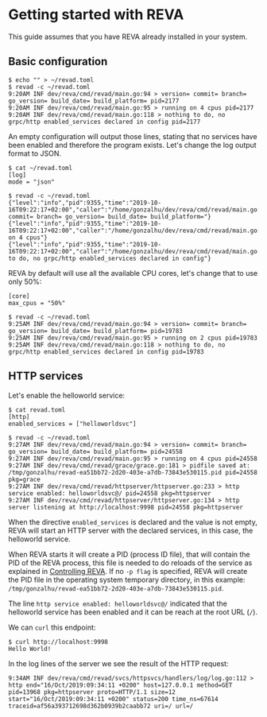 # Getting started with REVA

This guide assumes that you have REVA already installed in your system.

## Basic configuration

```
$ echo "" > ~/revad.toml
$ revad -c ~/revad.toml 
9:20AM INF dev/reva/cmd/revad/main.go:94 > version= commit= branch= go_version= build_date= build_platform= pid=2177
9:20AM INF dev/reva/cmd/revad/main.go:95 > running on 4 cpus pid=2177
9:20AM INF dev/reva/cmd/revad/main.go:118 > nothing to do, no grpc/http enabled_services declared in config pid=2177
```

An empty configuration will output those lines, stating that no services have been enabled and therefore the program exists.
Let's change the log output format to JSON.

```
$ cat ~/revad.toml
[log]
mode = "json"
```

```
$ revad -c ~/revad.toml 
{"level":"info","pid":9355,"time":"2019-10-16T09:22:17+02:00","caller":"/home/gonzalhu/dev/reva/cmd/revad/main.go:94","message":"version= commit= branch= go_version= build_date= build_platform="}
{"level":"info","pid":9355,"time":"2019-10-16T09:22:17+02:00","caller":"/home/gonzalhu/dev/reva/cmd/revad/main.go:95","message":"running on 4 cpus"}
{"level":"info","pid":9355,"time":"2019-10-16T09:22:17+02:00","caller":"/home/gonzalhu/dev/reva/cmd/revad/main.go:118","message":"nothing to do, no grpc/http enabled_services declared in config"}
```

REVA by default will use all the available CPU cores, let's change that to use only 50%:

```
[core]
max_cpus = "50%"
```

```
$ revad -c ~/revad.toml 
9:25AM INF dev/reva/cmd/revad/main.go:94 > version= commit= branch= go_version= build_date= build_platform= pid=19783
9:25AM INF dev/reva/cmd/revad/main.go:95 > running on 2 cpus pid=19783
9:25AM INF dev/reva/cmd/revad/main.go:118 > nothing to do, no grpc/http enabled_services declared in config pid=19783

```


## HTTP services

Let's enable the helloworld service:

```
$ cat revad.toml 
[http]
enabled_services = ["helloworldsvc"]
```

```
$ revad -c ~/revad.toml 
9:27AM INF dev/reva/cmd/revad/main.go:94 > version= commit= branch= go_version= build_date= build_platform= pid=24558
9:27AM INF dev/reva/cmd/revad/main.go:95 > running on 4 cpus pid=24558
9:27AM INF dev/reva/cmd/revad/grace/grace.go:181 > pidfile saved at: /tmp/gonzalhu/revad-ea51bb72-2d20-403e-a7db-73843e530115.pid pid=24558 pkg=grace
9:27AM INF dev/reva/cmd/revad/httpserver/httpserver.go:233 > http service enabled: helloworldsvc@/ pid=24558 pkg=httpserver
9:27AM INF dev/reva/cmd/revad/httpserver/httpserver.go:134 > http server listening at http://localhost:9998 pid=24558 pkg=httpserver
```

When the directive `enabled_services` is declared and the value is not empty, REVA will start an HTTP server with the declared services, in this case, the helloworld service. 

When REVA starts it will create a PID (process ID file), that will contain the PID of the REVA process, this file is needed to do reloads of the service as explained in [Controlling REVA](/controlling-reva.md). If no `-p flag` is specified, REVA will create the PID file in the operating system temporary directory, in this example: `/tmp/gonzalhu/revad-ea51bb72-2d20-403e-a7db-73843e530115.pid`.

The line `http service enabled: helloworldsvc@/` indicated that the helloworld service has been enabled and it can be reach at the root URL (`/`).

We can `curl` this endpoint:

```
$ curl http://localhost:9998
Hello World!
```

In the log lines of the server we see the result of the HTTP request:

```
9:34AM INF dev/reva/cmd/revad/svcs/httpsvcs/handlers/log/log.go:112 > http end="16/Oct/2019:09:34:11 +0200" host=127.0.0.1 method=GET pid=13968 pkg=httpserver proto=HTTP/1.1 size=12 start="16/Oct/2019:09:34:11 +0200" status=200 time_ns=67614 traceid=af56a393712698d362b0939b2caabb72 uri=/ url=/
```
